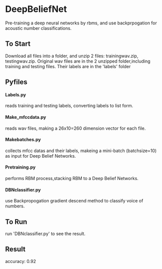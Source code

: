 # DeepBeliefNet
Pre-training a deep neural networks by rbms, and use backprpogation for acoustic number classifications.


## To Start
Download all files into a folder, and unzip 2 files: trainingwav.zip, testingwav.zip.
Original wav files are in the 2 unzipped folder,including training and testing files.
Their labels are in the 'labels' folder

## Pyfiles
#### Labels.py 
reads training and testing labels, converting labels to list form.

#### Make_mfccdata.py 
reads wav files, making a 26x10=260 dimension vector for each file.

#### Makebatches.py 
collects mfcc datas and their labels, makeing a mini-batch (batchsize=10) as input for Deep Belief Networks.

#### Pretraining.py 
performs RBM process,stacking RBM to a Deep Belief Networks.

#### DBNclassifier.py 
use Backpropogation gradient descend method to classify voice of numbers.

## To Run
run 'DBNclassifier.py' to see the result.

## Result
accuracy: 0.92
